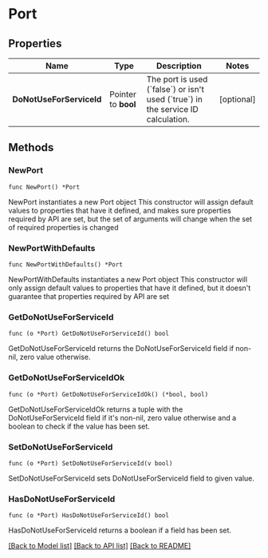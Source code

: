 # Port

## Properties

Name | Type | Description | Notes
------------ | ------------- | ------------- | -------------
**DoNotUseForServiceId** | Pointer to **bool** | The port is used (&#x60;false&#x60;) or isn&#39;t used (&#x60;true&#x60;) in the service ID calculation. | [optional] 

## Methods

### NewPort

`func NewPort() *Port`

NewPort instantiates a new Port object
This constructor will assign default values to properties that have it defined,
and makes sure properties required by API are set, but the set of arguments
will change when the set of required properties is changed

### NewPortWithDefaults

`func NewPortWithDefaults() *Port`

NewPortWithDefaults instantiates a new Port object
This constructor will only assign default values to properties that have it defined,
but it doesn't guarantee that properties required by API are set

### GetDoNotUseForServiceId

`func (o *Port) GetDoNotUseForServiceId() bool`

GetDoNotUseForServiceId returns the DoNotUseForServiceId field if non-nil, zero value otherwise.

### GetDoNotUseForServiceIdOk

`func (o *Port) GetDoNotUseForServiceIdOk() (*bool, bool)`

GetDoNotUseForServiceIdOk returns a tuple with the DoNotUseForServiceId field if it's non-nil, zero value otherwise
and a boolean to check if the value has been set.

### SetDoNotUseForServiceId

`func (o *Port) SetDoNotUseForServiceId(v bool)`

SetDoNotUseForServiceId sets DoNotUseForServiceId field to given value.

### HasDoNotUseForServiceId

`func (o *Port) HasDoNotUseForServiceId() bool`

HasDoNotUseForServiceId returns a boolean if a field has been set.


[[Back to Model list]](../README.md#documentation-for-models) [[Back to API list]](../README.md#documentation-for-api-endpoints) [[Back to README]](../README.md)


